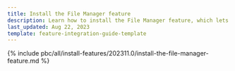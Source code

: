 ```yaml
---
title: Install the File Manager feature
description: Learn how to install the File Manager feature, which lets you upload and manage your assets effectively.
last_updated: Aug 22, 2023
template: feature-integration-guide-template
---
```


{% include pbc/all/install-features/202311.0/install-the-file-manager-feature.md %} <!-- To edit, see /_includes/pbc/all/install-features/202311.0/install-the-file-manager-feature.md -->
